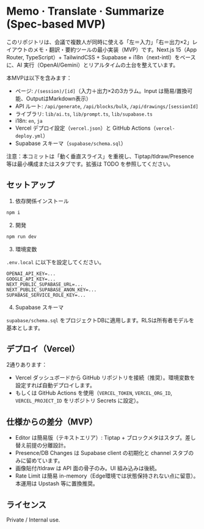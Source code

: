 # Memo · Translate · Summarize (Spec-based MVP)

このリポジトリは、会議で複数人が同時に使える「左＝入力」「右＝出力×2」レイアウトのメモ・翻訳・要約ツールの最小実装（MVP）です。Next.js 15（App Router, TypeScript）+ TailwindCSS + Supabase + i18n（next-intl）をベースに、AI 実行（OpenAI/Gemini）とリアルタイムの土台を整えています。

本MVPは以下を含みます：
- ページ: `/(session)/[id]`（入力＋出力×2の3カラム。Input は簡易/置換可能、OutputはMarkdown表示）
- API ルート: `/api/generate`, `/api/blocks/bulk`, `/api/drawings/[sessionId]`
- ライブラリ: `lib/ai.ts`, `lib/prompt.ts`, `lib/supabase.ts`
- i18n: `en`, `ja`
- Vercel デプロイ設定（`vercel.json`）と GitHub Actions（`vercel-deploy.yml`）
- Supabase スキーマ（`supabase/schema.sql`）

注意：本コミットは「動く垂直スライス」を重視し、Tiptap/tldraw/Presence 等は最小構成またはスタブです。拡張は TODO を参照してください。

## セットアップ

1) 依存関係インストール

```bash
npm i
```

2) 開発

```bash
npm run dev
```

3) 環境変数

`.env.local` に以下を設定してください。

```
OPENAI_API_KEY=...
GOOGLE_API_KEY=...
NEXT_PUBLIC_SUPABASE_URL=...
NEXT_PUBLIC_SUPABASE_ANON_KEY=...
SUPABASE_SERVICE_ROLE_KEY=...
```

4) Supabase スキーマ

`supabase/schema.sql` をプロジェクトDBに適用します。RLSは所有者モデルを基本とします。

## デプロイ（Vercel）

2通りあります：

- Vercel ダッシュボードから GitHub リポジトリを接続（推奨）。環境変数を設定すれば自動デプロイします。
- もしくは GitHub Actions を使用（`VERCEL_TOKEN`, `VERCEL_ORG_ID`, `VERCEL_PROJECT_ID` をリポジトリ Secrets に設定）。

## 仕様からの差分（MVP）

- Editor は簡易版（テキストエリア）: Tiptap + ブロックメタはスタブ。差し替え前提の分離設計。
- Presence/DB Changes は Supabase client の初期化と channel スタブのみに留めています。
- 画像貼付/tldraw は API 面の骨子のみ。UI 組み込みは後続。
- Rate Limit は簡易 in-memory（Edge環境では状態保持されない点に留意）。本運用は Upstash 等に置換推奨。

## ライセンス

Private / Internal use.

